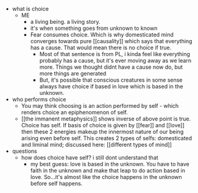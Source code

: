   * what is choice
    * ME
      * a living being. a living story.
      * it's when something goes from unknown to known
      * Fear consumes choice. Which is why domesticated mind converges towards pure [[causality]] which says that everything has a cause. That would mean there is no choice if true. 
        * Most of that sentence is from PL, i kinda feel like everything probably has a cause, but it's ever moving away as we learn more. Things we thought didnt have a cause now do, but more things are generated
        * But, it's possible that conscious creatures in some sense always have choice if based in love which is based in the unknown.
  * who performs choice
    * You may think choosing is an action performed by self - which renders choice an epiphenomenon of self.
    * [[the immanent metaphysics]] shows inverse of above point is true. Choice has self. If basis of choice is given by [[fear]] and [[love]]  then these 2 energies makeup the innermost nature of our being arising even before self. This creates 2 types of selfs: domesticated and liminal mind; discussed here: [[different types of mind]]
  * questions
    * how does choice have self? i still dont understand that
      * my best guess: love is based in the unknown. You have to have faith in the unknown and make that leap to do action based in love. So...it's almost like the choice happens in the unknown before self happens.